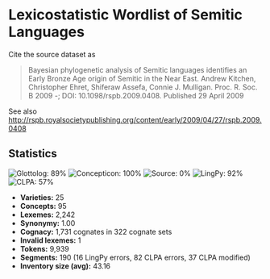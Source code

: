 # Lexicostatistic Wordlist of Semitic Languages

Cite the source dataset as

> Bayesian phylogenetic analysis of Semitic languages identifies an Early Bronze Age origin of Semitic in the Near East. Andrew Kitchen, Christopher Ehret, Shiferaw Assefa, Connie J. Mulligan. Proc. R. Soc. B 2009 -; DOI: 10.1098/rspb.2009.0408. Published 29 April 2009

See also http://rspb.royalsocietypublishing.org/content/early/2009/04/27/rspb.2009.0408

## Statistics
![Glottolog: 89%](https://img.shields.io/badge/Glottolog-89%25-yellowgreen.svg "Glottolog: 89%") ![Concepticon: 100%](https://img.shields.io/badge/Concepticon-100%25-brightgreen.svg "Concepticon: 100%") ![Source: 0%](https://img.shields.io/badge/Source-0%25-red.svg "Source: 0%") ![LingPy: 92%](https://img.shields.io/badge/LingPy-92%25-green.svg "LingPy: 92%") ![CLPA: 57%](https://img.shields.io/badge/CLPA-57%25-red.svg "CLPA: 57%")

- **Varieties:** 25
- **Concepts:** 95
- **Lexemes:** 2,242
- **Synonymy:** 1.00
- **Cognacy:** 1,731 cognates in 322 cognate sets
- **Invalid lexemes:** 1
- **Tokens:** 9,939
- **Segments:** 190 (16 LingPy errors, 82 CLPA errors, 37 CLPA modified)
- **Inventory size (avg):** 43.16